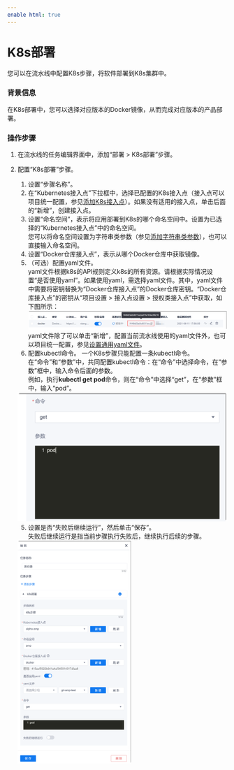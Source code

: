 ```yaml
---
enable html: true
---
```

# K8s部署

您可以在流水线中配置K8s步骤，将软件部署到K8s集群中。

### 背景信息
在K8s部署中，您可以选择对应版本的Docker镜像，从而完成对应版本的产品部署。

### 操作步骤
1. 在流水线的任务编辑界面中，添加“部署 > K8s部署”步骤。
2. 配置“K8s部署”步骤。
   1. 设置“步骤名称”。
   2. 在“Kubernetes接入点”下拉框中，选择已配置的K8s接入点（接入点可以项目统一配置，参见[添加K8s接入点](6.7.1.2-new-k8s-ap.md)）。如果没有适用的接入点，单击后面的“新增”，创建接入点。              
   3. 设置“命名空间”，表示将应用部署到K8s的哪个命名空间中。设置为已选择的“Kubernetes接入点”中的命名空间。                
        您可以将命名空间设置为字符串类参数（参见[添加字符串类参数](12.6.1-set-parms.md#添加字符串类参数)），也可以直接输入命名空间。         
   4. 设置“Docker仓库接入点”，表示从哪个Docker仓库中获取镜像。        
   3. （可选）配置yaml文件。                                 
       yaml文件根据k8s的API规则定义k8s的所有资源。请根据实际情况设置“是否使用yaml”。如果使用yaml，需选择yaml文件。其中，yaml文件中需要将密钥替换为“Docker仓库接入点”的Docker仓库密钥。“Docker仓库接入点”的密钥从“项目设置 > 接入点设置 > 授权类接入点”中获取，如下图所示：      
        <img src="fig/流水线-k8s-docker密钥.png" style="zoom:50%">                         
       yaml文件除了可以单击“新增”，配置当前流水线使用的yaml文件外，也可以项目统一配置，参见[设置通用yaml文件](12.6.7-set-yaml.md)。                                   
   4. 配置kubectl命令。
    一个K8s步骤只能配置一条kubectl命令。                     
    在“命令”和“参数”中，共同配置kubectl命令：在“命令”中选择命令，在“参数”框中，输入命令后面的参数。                               
    例如，执行**kubectl get pod**命令，则在“命令”中选择“get”，在“参数”框中，输入“pod”。         
    <img src="fig/流水线-k8s-02.png" style="zoom:50%">

   5. 设置是否“失败后继续运行”，然后单击“保存”。                           
         失败后继续运行是指当前步骤执行失败后，继续执行后续的步骤。                                    
    <img src="fig/流水线-k8s-03.png" style="zoom:50%">

